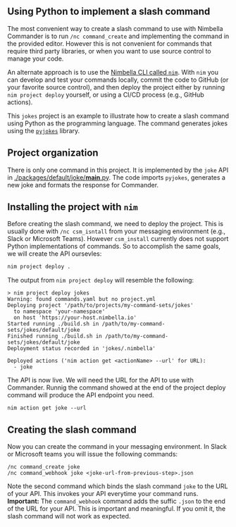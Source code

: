## Using Python to implement a slash command

The most convenient way to create a slash command to use with Nimbella Commander is to run `/nc command_create` and implementing the command in the provided editor. However this is not convenient for commands that require third party libraries, or when you want to use source control to manage your code.

An alternate approach is to use the [Nimbella CLI called `nim`](https://docs.nimbella.com/install). With `nim` you can develop and test your commands locally, commit the code to GitHub (or your favorite source control), and then deploy the project either by running `nim project deploy` yourself, or using a CI/CD process (e.g., GitHub actions).

This `jokes` project is an example to illustrate how to create a slash command using Python as the programming language. The command generates jokes using the [`pyjokes`](https://pypi.org/project/pyjokes/) library.

## Project organization

There is only one command in this project. It is implemented by the `joke` API in [./packages/default/joke/__main__.py](./packages/default/joke/__main__.py). The code imports `pyjokes`, generates a new joke and formats the response for Commander.

## Installing the project with `nim`

Before creating the slash command, we need to deploy the project. This is usually done with `/nc csm_isntall` from your messaging environment (e.g., Slack or Microsoft Teams). However `csm_install` currently does not support Python implementations of commands. So to accomplish the same goals, we will create the API oursevles:

```bash
nim project deploy .
```

The output from `nim project deploy` will resemble the following:
```
> nim project deploy jokes
Warning: found commands.yaml but no project.yml
Deploying project '/path/to/projects/my-command-sets/jokes'
  to namespace 'your-namespace'
  on host 'https://your-host.nimbella.io'
Started running ./build.sh in /path/to/my-command-sets/jokes/default/joke
Finished running ./build.sh in /path/to/my-command-sets/jokes/default/joke
Deployment status recorded in 'jokes/.nimbella'

Deployed actions ('nim action get <actionName> --url' for URL):
  - joke
```

The API is now live. We will need the URL for the API to use with Commander. Runnig the command showed at the end of the project deploy command will produce the API endpoint you need.

```
nim action get joke --url
```


## Creating the slash command

Now you can create the command in your messaging environment. In Slack or Microsoft teams you will issue the following commands:
```
/nc command_create joke
/nc command_webhook joke <joke-url-from-previous-step>.json
```

Note the second command which binds the slash command `joke` to the URL of your API. This invokes your API everytime your command runs. 
**Important:** The `command_webhook` command adds the suffic `.json` to the end of the URL for your API. This is important and meaningful. If you omit it, the slash command will not work as expected.
